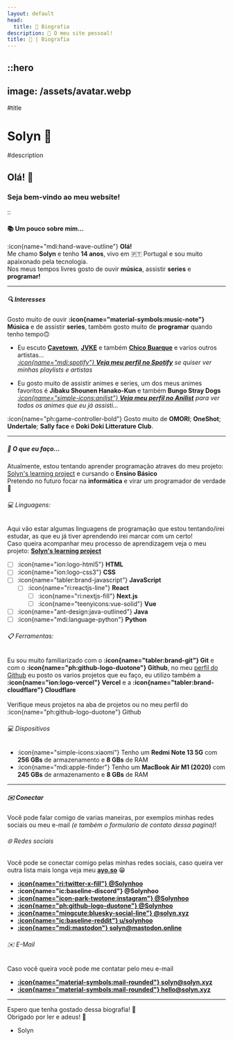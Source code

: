 ```yaml
---
layout: default
head:
  title: 🌱 Biografia
description: 🌱 O meu site pessoal!
title: 🌱 | Biografia
---
```

<!-- Provavelmente ainda irão ter adições nessa página, caso você esteja lendo isso e queira sugerir uma melhoria abra um Issue no Github! :)-->
::hero
---
image: /assets/avatar.webp
---
#title
# Solyn 🌱

#description
## Olá! 👋
### Seja bem-vindo ao meu website!
::
#### 📚 Um pouco sobre mim...


:icon{name="mdi:hand-wave-outline"} **Olá!** <br>
Me chamo **Solyn** e tenho **14 anos**, vivo em 🇵🇹 Portugal e sou muito apaixonado pela tecnologia.<br>
Nos meus tempos livres gosto de ouvir **música**, assistir **series** e **programar!**

<hr>

##### 🔍 Interesses

Gosto muito de ouvir **:icon{name="material-symbols:music-note"} Música** e de assistir **series**, também gosto muito de **programar** quando tenho tempo🙃<br>


 - Eu escuto [**Cavetown**](https://open.spotify.com/intl-pt/artist/2hR4h1Cao2ueuI7Cx9c7V8?si=TAInH-n9SLeHTVPnnFGfkA), [**JVKE**](https://open.spotify.com/intl-pt/artist/164Uj4eKjl6zTBKfJLFKKK?si=tSzdwiIGSQaXYYM69qSFCA) e também [**Chico Buarque**](https://open.spotify.com/intl-pt/artist/6tOsSffQQIXmK8TqsDck8t?si=MkSbYZRCS4Ob0kiBMbzVhg) e varios outros artistas...<br>
  *[:icon{name="mdi:spotify"} **Veja meu perfil no Spotify**](https://open.spotify.com/user/39szsqftppej6b12r4cne8o7b?si=91732943229e483d) se quiser ver minhas playlists e artistas*

- Eu gosto muito de assistir animes e series, um dos meus animes favoritos é **Jibaku Shounen Hanako-Kun** e também **Bungo Stray Dogs**<br>
  *[:icon{name="simple-icons:anilist"} **Veja meu perfil no Anilist**](https://anilist.co/user/solyn) para ver todos os animes que eu já assisti...*

:icon{name="ph:game-controller-bold"} Gosto muito de **OMORI**; **OneShot**; **Undertale**; **Sally face** e **Doki Doki Litterature Club**. 

<hr>

##### 🌱 O que eu faço...
Atualmente, estou tentando aprender programação atraves do meu projeto: [Solyn's learning project](https://learn.solyn.xyz) e cursando o **Ensino Básico**<br>
Pretendo no futuro focar na **informática** e virar um programador de verdade 🌟<br>

###### 💻 Linguagens:
Aqui vão estar algumas linguagens de programação que estou tentando/irei estudar, as que eu já tiver aprendendo irei marcar com um certo!<br>
Caso queira acompanhar meu processo de aprendizagem veja o meu projeto: **[Solyn's learning project](https://learn.solyn.xyz)**

- [ ] :icon{name="ion:logo-html5"} **HTML**
- [ ] :icon{name="ion:logo-css3"} **CSS**
- [ ] :icon{name="tabler:brand-javascript"} **JavaScript**
  - [ ] :icon{name="ri:reactjs-line"} **React** 
    - [ ] :icon{name="ri:nextjs-fill"} **Next.js** 
    - [ ] :icon{name="teenyicons:vue-solid"} **Vue**
- [ ] :icon{name="ant-design:java-outlined"} **Java**
- [ ] :icon{name="mdi:language-python"} **Python**

###### 📋 Ferramentas:
Eu sou muito familiarizado com o **:icon{name="tabler:brand-git"} Git** e com o **:icon{name="ph:github-logo-duotone"} Github**, no meu [perfil do Github](https://github.com/Solynhoo) eu posto os varios projetos que eu faço, eu utilizo também a **:icon{name="ion:logo-vercel"} Vercel** e a **:icon{name="tabler:brand-cloudflare"} Cloudflare**<br><br>
Verifique meus projetos na aba de projetos ou no meu perfil do :icon{name="ph:github-logo-duotone"} Github 

###### 💻 Dispositivos
- :icon{name="simple-icons:xiaomi"} Tenho um **Redmi Note 13 5G** com **256 GBs** de armazenamento e **8 GBs** de RAM
- :icon{name="mdi:apple-finder"} Tenho um **MacBook Air M1 (2020)** com **245 GBs** de armazenamento e **8 GBs** de RAM

<hr>


##### ✉️ Conectar
Você pode falar comigo de varias maneiras, por exemplos minhas redes sociais ou meu e-mail *(e também o formulario de contato dessa pagina)*! 
###### 🌐 Redes sociais
Você pode se conectar comigo pelas minhas redes sociais, caso queira ver outra lista mais longa veja meu **[ayo.so](https://ayo.so/solyn)** 😁

- [**:icon{name="ri:twitter-x-fill"} @Solynhoo**](https://x.com/solynhoo)<br>
- **:icon{name="ic:baseline-discord"} @Solynhoo**
- [**:icon{name="icon-park-twotone:instagram"} @Solynhoo**](https://instagram.com/solynhoo)
- [**:icon{name="ph:github-logo-duotone"} @Solynhoo**](https://github.com/solynhoo)
- [**:icon{name="mingcute:bluesky-social-line"} @solyn.xyz**](https://bsky.app/profile/solyn.xyz)
- [**:icon{name="ic:baseline-reddit"} u/solynhoo**](https://reddit.com/u/solynhoo)
- [**:icon{name="mdi:mastodon"} solyn@mastodon.online**](https://mastodon.online/@solyn)

###### ✉️ E-Mail

Caso você queira você pode me contatar pelo meu e-mail 

- [**:icon{name="material-symbols:mail-rounded"} solyn@solyn.xyz**](mailto:solyn@solyn.xyz)
- [**:icon{name="material-symbols:mail-rounded"} hello@solyn.xyz**](mailto:hello@solyn.xyz)


<hr>

Espero que tenha gostado dessa biografia! 🌟<br>
Obrigado por ler e adeus! 👋

- Solyn

<!-- Provavelmente ainda irão ter adições nessa página, caso você esteja lendo isso e queira sugerir uma melhoria abra um Issue no Github! :)-->